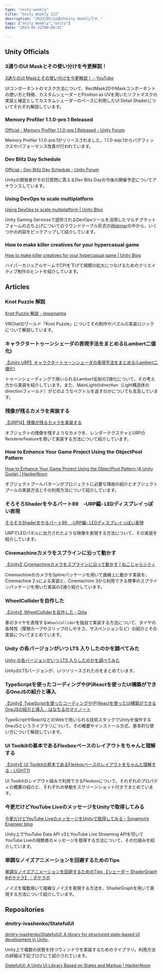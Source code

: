 ```yaml
---
type: "unity-weekly"
title: "Unity Weekly 122"
description: "2023/05/22週のUnity Weeklyです。"
tags: ["Unity Weekly","Unity"]
date: "2023-05-22T00:00:01"

---
```


## Unity Officials

### 3通りのUI Maskとその使い分けを今更解説！

[3通りのUI Maskとその使い分けを今更解説！ - YouTube](https://www.youtube.com/watch?v=N-iAru1hOxQ)

UIコンポーネントのマスク方法について、RectMask2DやMaskコンポーネントの使い方と特徴、カスタムシェーダーとPosition as UVを用いたソフトマスクの実装と補足としてカスタムシェーダーのベースに利用したUI Detail Shaderについてそれぞれ解説しています。

### Memory Profiler 1.1.0-pre.1 Released 

[Official - Memory Profiler 1.1.0-pre.1 Released - Unity Forum](https://forum.unity.com/threads/memory-profiler-1-1-0-pre-1-released.1436764/)

Memory Profiler 1.1.0-pre.1がリリースされました。1.1.0-exp.1からバグフィックスやパフォーマンス改善が行われています。

### Dev Blitz Day Schedule

[Official - Dev Blitz Day Schedule - Unity Forum](https://forum.unity.com/threads/dev-blitz-day-schedule.1435837/)

Unityの開発者がその日質問に答えるDev Blitz Dayの今後の開催予定についてアナウンスしています。

### Using DevOps to scale multiplatform

[Using DevOps to scale multiplatform | Unity Blog](https://blog.unity.com/games/using-devops-to-scale-multiplatform)


Unity Gaming Servicesで提供されるDevOpsツールを活用したマルチプラットフォームの立ち上げについてのラウンドテーブル形式の[Webinar](https://resources.unity.com/games/using-devops-to-scale-multiplatform-webinar)の中から、いくつかの内容をピックアップして紹介しています。

### How to make killer creatives for your hypercasual game 

[How to make killer creatives for your hypercasual game | Unity Blog](https://blog.unity.com/games/how-to-make-killer-creatives-for-your-hypercasual-game)

ハイパーカジュアルゲームでCPIを下げて規模の拡大につなげるためのクリエイティブ制作のヒントを紹介しています。

## Articles

### Knot Puzzle 解説

[Knot Puzzle 解説 - Imaginantia](https://phi16.hatenablog.com/entry/2023/05/21/230737)

VRChatのワールド「Knot Puzzle」についてその制作やパズルの実装ロジックについて解説しています。

### キャラクタートゥーンシェーダの表現手法をまとめる(Lambert二値化)

[【Unity URP】キャラクタートゥーンシェーダの表現手法をまとめる(Lambert二値化)](https://zenn.dev/inpro/articles/84a72e5ebe3c33)

トゥーンシェーディングで用いられるLambert反射の2値化について、その考え方から実装を紹介しています。また、MainLightのdirection（Light構造体のdirectionフィールド）がどのようなベクトルを返すのかについても言及しています。

### 残像が残るカメラを実装する

[【URP14】残像が残るカメラを実装する](https://zenn.dev/r_ngtm/articles/urp14-dont-clear-camera)

オブジェクトの残像を残すようなカメラを、レンダーテクスチャとURPのRendererFeatureを用いて実装する方法について紹介しています。

### How to Enhance Your Game Project Using the ObjectPool Pattern 

[How to Enhance Your Game Project Using the ObjectPool Pattern (A Unity Guide) | HackerNoon](https://hackernoon.com/how-to-enhance-your-game-project-using-the-objectpool-pattern-a-unity-guide?source=rss)

オブジェクトプールパターンがプロジェクトに必要な理由の紹介とオブジェクトプールの実装方法とその利用方法について紹介しています。

### そろそろShaderをやるパート89　-URP編- LEDディスプレイっぽい表現 

[そろそろShaderをやるパート89　-URP編- LEDディスプレイっぽい表現](https://zenn.dev/kento_o/articles/08e83802ebcb91)

URPでLEDパネルに出力されたような映像を表現する方法について、その実装を紹介しています。

### Cinemachineカメラをスプラインに沿って動かす 

[【Unity】Cinemachineカメラをスプラインに沿って動かす | ねこじゃらシティ](https://nekojara.city/unity-cinemachine-splines)

CinemachineのカメラをSplineパッケージを用いて曲線上に動かす実装を、Cinemachine 2.xによる実装と、Cinemachine 3から利用できる標準のスプラインパッケージを用いた実装の2通り紹介しています。

### WheelColliderを自作した

[【Unity】WheelColliderを自作した - Qiita](https://qiita.com/TLabAltoh/items/3985867cc99fcb031d26)

車のタイヤを表現する`WheelCollider`を独自で実装する方法について、タイヤの各特性（摩擦カーブやスリップのしやすさ、サスペンションなど）の紹介とその実装についてまとめています。

### Unity の各バージョンがいつ LTS 入りしたのかを調べてみた

[Unity の各バージョンがいつ LTS 入りしたのかを調べてみた](https://zenn.dev/monry/articles/20230516-research-unity-lts)

UnityのLTSバージョンが、いつリリースされたのをまとめています。

### TypeScriptを使ったコーディングや(P)Reactを使ったUI構築ができるOneJSの紹介と導入

[【Unity】TypeScriptを使ったコーディングや(P)Reactを使ったUI構築ができるOneJSの紹介と導入 - はなちるのマイノート](https://www.hanachiru-blog.com/entry/2023/05/15/120000)

TypeScriptやReactなどのWebで用いられる技術スタックでUnityを操作するOneJSというライブラリについて、その概要やインストール方式、基本的な使い方について解説しています。

### UI Toolkitの基本であるFlexboxベースのレイアウトをちゃんと理解する

[【Unity】UI Toolkitの基本であるFlexboxベースのレイアウトをちゃんと理解する - LIGHT11](https://light11.hatenadiary.com/entry/2023/05/18/195017)

UI Toolkitのレイアウト組みで利用できるFlexboxについて、それぞれのプロパティの概要の紹介と、それぞれの挙動をスクリーンショット付きでまとめています。

### 今更だけどYouTube LiveのメッセージをUnityで取得してみる

[今更だけどYouTube LiveのメッセージをUnityで取得してみる - Synamon’s Engineer blog](https://synamon.hatenablog.com/entry/youtube_api_unity)

Unity上でYouTube Data API v3とYouTube Live Streaming APIを叩いてYouTube Liveの視聴者のメッセージを取得する方法について、その仕組みを紹介しています。

### 単調なノイズアニメーションを回避するためのTips

[単調なノイズアニメーションを回避するためのTips 【シェーダー,ShaderGraph #ポケテク】｜ポケラボ](https://note.com/pokelabo/n/nb71bb098b060)

ノイズを複数用いて複雑なノイズを表現する方法を、ShaderGraphを用いて実現する方法について紹介しています。

## Repositories

### dmitry-ivashenko/StatefulUI

[dmitry-ivashenko/StatefulUI: A library for structured state-based UI development in Unity.](https://github.com/dmitry-ivashenko/StatefulUI)

Unity上で複数の状態を持つウィンドウを実装するためのライブラリ。利用方法の詳細は下記ブログにて紹介されています。

[StatefulUI: A Unity UI Library Based on States and Markup | HackerNoon](https://hackernoon.com/statefului-a-unity-ui-library-based-on-states-and-markup?source=rss)